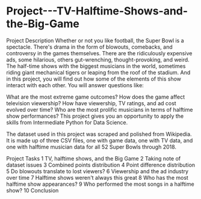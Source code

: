 # Project---TV-Halftime-Shows-and-the-Big-Game

Project Description
Whether or not you like football, the Super Bowl is a spectacle. There's drama in the form of blowouts, comebacks, and controversy in the games themselves. There are the ridiculously expensive ads, some hilarious, others gut-wrenching, thought-provoking, and weird. The half-time shows with the biggest musicians in the world, sometimes riding giant mechanical tigers or leaping from the roof of the stadium. And in this project, you will find out how some of the elements of this show interact with each other. You will answer questions like:

What are the most extreme game outcomes?
How does the game affect television viewership?
How have viewership, TV ratings, and ad cost evolved over time?
Who are the most prolific musicians in terms of halftime show performances?
This project gives you an opportunity to apply the skills from Intermediate Python for Data Science.

The dataset used in this project was scraped and polished from Wikipedia. It is made up of three CSV files, one with game data, one with TV data, and one with halftime musician data for all 52 Super Bowls through 2018.

Project Tasks
1 TV, halftime shows, and the Big Game
2 Taking note of dataset issues
3 Combined points distribution
4 Point difference distribution
5 Do blowouts translate to lost viewers?
6 Viewership and the ad industry over time
7 Halftime shows weren't always this great
8 Who has the most halftime show appearances?
9 Who performed the most songs in a halftime show?
10 Conclusion

